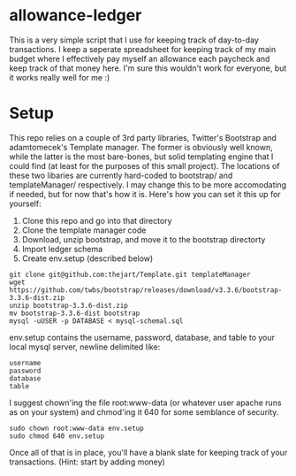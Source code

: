 # allowance-ledger
This is a very simple script that I use for keeping track of day-to-day transactions.  I keep a seperate spreadsheet for keeping track of my main budget where I effectively pay myself an allowance each paycheck and keep track of that money here.  I'm sure this wouldn't work for everyone, but it works really well for me :)

# Setup
This repo relies on a couple of 3rd party libraries, Twitter's Bootstrap and adamtomecek's Template manager.  The former is obviously well known, while the latter is the most bare-bones, but solid templating engine that I could find (at least for the purposes of this small project).  The locations of these two libaries are currently hard-coded to bootstrap/ and templateManager/ respectively.  I may change this to be more accomodating if needed, but for now that's how it is.  Here's how you can set it this up for yourself:

1. Clone this repo and go into that directory
2. Clone the template manager code
3. Download, unzip bootstrap, and move it to the bootstrap directorty
4. Import ledger schema
5. Create env.setup (described below)

```
git clone git@github.com:thejart/Template.git templateManager
wget https://github.com/twbs/bootstrap/releases/download/v3.3.6/bootstrap-3.3.6-dist.zip
unzip bootstrap-3.3.6-dist.zip
mv bootstrap-3.3.6-dist bootstrap
mysql -uUSER -p DATABASE < mysql-schemal.sql
```

env.setup contains the username, password, database, and table to your local mysql server, newline delimited like:
```
username
password
database
table
```

I suggest chown'ing the file root:www-data (or whatever user apache runs as on your system) and chmod'ing it 640 for some semblance of security.
```
sudo chown root:www-data env.setup
sudo chmod 640 env.setup
```

Once all of that is in place, you'll have a blank slate for keeping track of your transactions. (Hint: start by adding money)
